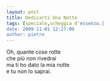 ```yaml
---
layout: post
title: Dedicarti Una Notte
tags: [speciale,scheggia d'essenza,]
date: 2009-11-01 12:27:00
author: pietro
---
```

Oh, quante cose rotte<br/>che più non rivedrai<br/>ma ti ho dato la mia notte<br/>e tu non lo saprai.
